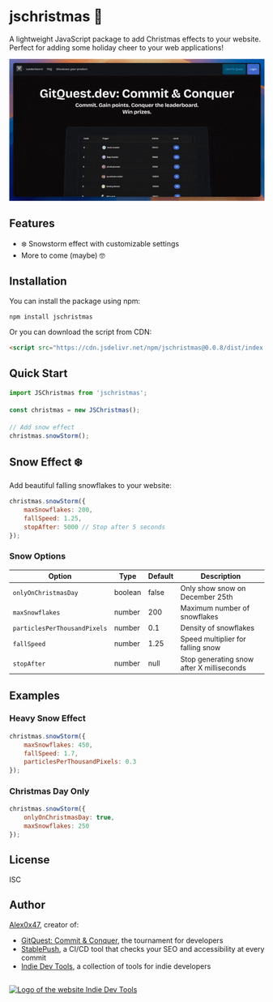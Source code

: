 # jschristmas 🎄

A lightweight JavaScript package to add Christmas effects to your website. Perfect for adding some holiday cheer to your web applications!

<img src="https://raw.githubusercontent.com/Alex0x47/js-christmas/refs/heads/main/assets/demo.gif" width="600px" />

## Features
- ❄️ Snowstorm effect with customizable settings
- More to come (maybe) 🤓

## Installation

You can install the package using npm:

```bash
npm install jschristmas
```

Or you can download the script from CDN:

```html
<script src="https://cdn.jsdelivr.net/npm/jschristmas@0.0.8/dist/index.browser.min.js"></script>
```   

## Quick Start

```javascript
import JSChristmas from 'jschristmas';

const christmas = new JSChristmas();

// Add snow effect
christmas.snowStorm();
```

## Snow Effect ❄️

Add beautiful falling snowflakes to your website:

```javascript
christmas.snowStorm({
    maxSnowflakes: 200,
    fallSpeed: 1.25,
    stopAfter: 5000 // Stop after 5 seconds
});
```

### Snow Options

| Option | Type | Default | Description |
|--------|------|---------|-------------|
| `onlyOnChristmasDay` | boolean | false | Only show snow on December 25th |
| `maxSnowflakes` | number | 200 | Maximum number of snowflakes |
| `particlesPerThousandPixels` | number | 0.1 | Density of snowflakes |
| `fallSpeed` | number | 1.25 | Speed multiplier for falling snow |
| `stopAfter` | number | null | Stop generating snow after X milliseconds |

## Examples

### Heavy Snow Effect
```javascript
christmas.snowStorm({
    maxSnowflakes: 450,
    fallSpeed: 1.7,
    particlesPerThousandPixels: 0.3
});
```

### Christmas Day Only
```javascript
christmas.snowStorm({
    onlyOnChristmasDay: true,
    maxSnowflakes: 250
});
```

## License
ISC

## Author
[Alex0x47](https://gitquest.dev/player/Alex0x47), creator of:
- [GitQuest: Commit & Conquer](https://gitquest.dev), the tournament for developers
- [StablePush](https://stablepush.dev), a CI/CD tool that checks your SEO and accessibility at every commit
- [Indie Dev Tools](https://indiedev.tools), a collection of tools for indie developers

##
<a href="https://indiedev.tools/tool/js-christmas-t_m4uyx6uyavap21ffpw" target="_blank"><img width="250" alt="Logo of the website Indie Dev Tools" src="https://indiedev.tools/featured_on_idt.png"/></a>